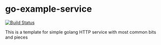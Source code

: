 # go-example-service
[![Build Status](https://travis-ci.com/Wikia/go-example-service.svg?branch=main)](https://travis-ci.com/Wikia/go-example-service)

This is a template for simple golang HTTP service with most common bits and pieces
